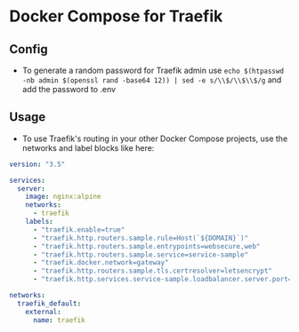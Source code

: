# Docker Compose for Traefik

## Config
- To generate a random password for Traefik admin use `echo $(htpasswd -nb admin $(openssl rand -base64 12)) | sed -e s/\\$/\\$\\$/g` and add the password to .env

## Usage
- To use Traefik's routing in your other Docker Compose projects, use the networks and label blocks like here:

```yaml
version: "3.5"

services:
  server:
    image: nginx:alpine
    networks:
      - traefik
    labels:
      - "traefik.enable=true"
      - "traefik.http.routers.sample.rule=Host(`${DOMAIN}`)"
      - "traefik.http.routers.sample.entrypoints=websecure,web"
      - "traefik.http.routers.sample.service=service-sample"
      - "traefik.docker.network=gateway"
      - "traefik.http.routers.sample.tls.certresolver=letsencrypt"
      - "traefik.http.services.service-sample.loadbalancer.server.port=80"

networks:
  traefik_default:
    external:
      name: traefik
```
